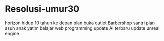 # Resolusi-umur30
horizon hidup 10 tahun ke depan
plan buka outlet Barbershop santri
plan asuh anak yatim
belajar web programming
update AI terbaru
update unreal engine
